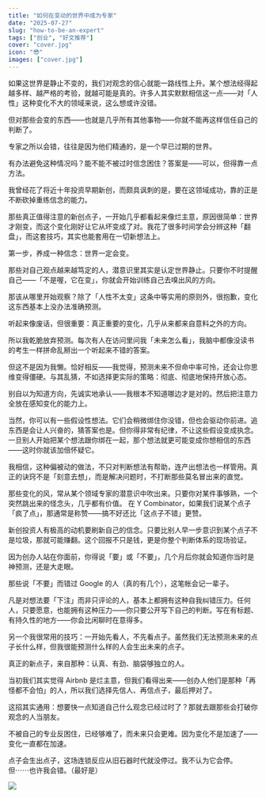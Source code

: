 ```yaml
---
title: "如何在变动的世界中成为专家"
date: "2025-07-27"
slug: "how-to-be-an-expert"
tags: ["创业", "好文推荐"]
cover: "cover.jpg"
icon: "😎"
images: ["cover.jpg"]
---
```

如果这世界是静止不变的，我们对观念的信心就能一路线性上升。某个想法经得起越多样、越严格的考验，就越可能是真的。许多人其实默默相信这一点——对「人性」这种变化不大的领域来说，这么想或许没错。



但对那些会变的东西——也就是几乎所有其他事物——你就不能再这样信任自己的判断了。



专家之所以会错，往往是因为他们精通的，是一个早已过期的世界。



有办法避免这种情况吗？能不能不被过时信念困住？答案是——可以，但得靠一点方法。



我曾经花了将近十年投资早期新创，而颇具讽刺的是，要在这领域成功，靠的正是不断砍掉重练信念的能力。



那些真正值得注意的新创点子，一开始几乎都看起来像烂主意，原因很简单：世界才刚变，而这个变化刚好让它从坏变成了对。我花了很多时间学会分辨这种「翻盘」，而这套技巧，其实也能套用在一切新想法上。



第一步，养成一种信念：世界一定会变。



那些对自己观点越来越笃定的人，潜意识里其实是认定世界静止。只要你不时提醒自己——「不是喔，它在变」，你就会开始训练自己去嗅出风的方向。



那该从哪里开始观察？除了「人性不太变」这条中等实用的原则外，很抱歉，变化这东西基本上没办法准确预测。



听起来像废话，但很重要：真正重要的变化，几乎从来都来自意料之外的方向。



所以我乾脆放弃预测。每次有人在访问里问我「未来怎么看」，我脑中都像没读书的考生一样拼命乱掰出一个听起来不错的答案。



但这不是因为我懒。恰好相反——我觉得，预测未来不但命中率可怜，还会让你思维变得僵硬。与其乱猜，不如选择更实际的策略：彻底、彻底地保持开放心态。



别自以为知道方向，先诚实地承认——我根本不知道哪边才是对的。然后把注意力全放在感知变化的能力上。



当然，你可以有一些假设性想法。它们会稍微绑住你没错，但也会驱动你前进。追东西是会让人兴奋的，猜答案也是。但你得非常有纪律，不让这些假设变成执念。
一旦别人开始把某个想法跟你绑在一起，那个想法就更可能变成你想相信的东西——这时你就该加倍怀疑它。



我相信，这种偏被动的做法，不只对判断想法有帮助，连产出想法也一样管用。真正的诀窍不是「刻意去想」，而是解决问题时，不打断那些莫名冒出来的直觉。



那些变化的风，常从某个领域专家的潜意识中吹出来。只要你对某件事够熟，一个突然跳出来的怪念头，几乎都有价值。
在 Y Combinator，如果我们说某个点子「疯了点」，那通常是称赞——搞不好还比「这点子不错」更赞。



新创投资人有极高的动机要刷新自己的信念。只要比别人早一步意识到某个点子不是垃圾，那就可能赚翻。这个回报不只是钱，更是你整个判断体系的现场验证。



因为创办人站在你面前，你得说「要」或「不要」，几个月后你就会知道你当时是神预测，还是大走眼。



那些说「不要」而错过 Google 的人（真的有几个），这笔帐会记一辈子。



凡是对想法要「下注」而非只评论的人，基本上都拥有这种自我纠错压力。任何人，只要愿意，也能拥有这种压力——你只要公开写下自己的判断。写在有标题、有持久性的地方——你会比闲聊时在意得多。



另一个我很常用的技巧：一开始先看人，不先看点子。虽然我们无法预测未来的点子长什么样，但我很能预测什么样的人会生出未来的点子。



真正的新点子，来自那种：认真、有劲、脑袋够独立的人。



当初我们其实觉得 Airbnb 是烂主意，但我们看得出来——创办人他们是那种「再怪都不会怕」的人，所以我们选择先信人、再信点子，最后押对了。



这招其实通用：想要快一点知道自己什么观念已经过时了？那就去跟那些会打破你观念的人当朋友。



不被自己的专业反困住，已经够难了，而未来只会更难。因为变化不是加速了——变化一直都在加速。



点子会生出点子，这场连锁反应从旧石器时代就没停过。我不认为它会停。
但⋯⋯也许我会错。（最好是）




![](https://prod-files-secure.s3.us-west-2.amazonaws.com/112d0858-5090-4d34-a606-b75eb8d65fd2/46476355-9cf3-4e99-9b7a-3531bc426380/1000202064.png?X-Amz-Algorithm=AWS4-HMAC-SHA256&X-Amz-Content-Sha256=UNSIGNED-PAYLOAD&X-Amz-Credential=ASIAZI2LB46637ADEDLH%2F20251014%2Fus-west-2%2Fs3%2Faws4_request&X-Amz-Date=20251014T194311Z&X-Amz-Expires=3600&X-Amz-Security-Token=IQoJb3JpZ2luX2VjELv%2F%2F%2F%2F%2F%2F%2F%2F%2F%2FwEaCXVzLXdlc3QtMiJIMEYCIQCpmgp%2BJLhWYxMz%2BlyCH0l0ojbsYt%2F7uwvuXuHzso5oywIhAJlZAsSskINVvZhMKmJiGgg1S6Zm8Z5yL3yx8dNj3JNVKv8DCGQQABoMNjM3NDIzMTgzODA1Igx%2BVfCvxicz0%2F%2BJtLgq3ANcg4pfrYr%2FKS4JzQ6r%2Bon44kMmzKPUi5I4mL6aLk23Mgf9pCN91DWcNaja%2F93%2BDMp%2FhdV%2Ffi%2BqNNF7L%2B1hwruHtTIGPgcgWbeOiLiYxkxak68AC5ZIQpvaiA5ShPqUt4gF15gVRn2LnaxwwRiZpx3KF0%2BVFjP6W8V2kZQVzllo4CWEBxCpMZlRVcvGYXH1T2TsGu2xg96XZcdfSI9bRtl6ZVKuMqGh9Ries8WW%2F0XvmxIKokcz4KzpK7cjBcqReLQ7gHG%2FVfSrUsqzR5PA07CZV2C%2BqWIz1oMciUuckpClQ1xHCkMc1Qgd0Ens9J%2Bn4tTng%2BU2YpQE%2Bho8fsIRBhINTkFLDGSPFsoTpO6uCI7mqRHNnqPOQ1%2BVN1lcwfb4Pp3k5R6qxUvMgJORcvuEWv0JNO2%2FmzQRdS6Jdcpq7oQfAGIyZ1PZ8lI1C1Mg53CSEerdpYb%2BLj9H9ml1Ftb62jQAyj9bGvThMK7V%2F%2BtOOs%2FHQpSXRj59yRAjyLsFN5%2FEipa5%2FHh1Z1R04rhgbPIS%2F8TqPorzGqxMYMMqjtwRoq%2Fi5n43cWOo00oitr6o3IcwIuSVmV%2BrQ8Hrh3xjlq3UO7PaLWLtJpUpMhL54DaGlI%2BBN%2FU7b4%2F2Mj7cE%2BGEujCWwrrHBjqkAYlhq0ZlsRXTOUXS6T%2FNlmkEtCo2gbnpVcHFPUdmt7oUuGKUQfCPzlF4O65a%2Fl2%2Fv5LveUUHGyUnfD29l2Zyvr5eJuPNdW%2FMxsFj5KFY3Q7q55lNQqM21Bg9EmObOOL3VMKJaimudR5Cnl9ahYIQD8fefKTbWA8%2F%2FqZ3lA%2FB9gX0lCyTd6Bf2FpUVGV89hKTJsiaXrhcBRTKI7dmm6ZYE%2FDTb0Cu&X-Amz-Signature=c0b651d8990fe3613b265791a456119dbba4cd67925a158e89263572885c29e6&X-Amz-SignedHeaders=host&x-amz-checksum-mode=ENABLED&x-id=GetObject)

